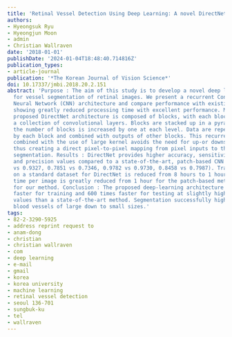 ```yaml
---
title: 'Retinal Vessel Detection Using Deep Learning: A novel DirectNet Architecture'
authors:
- Hyeongsuk Ryu
- Hyeongjun Moon
- admin
- Christian Wallraven
date: '2018-01-01'
publishDate: '2024-01-04T18:48:40.714816Z'
publication_types:
- article-journal
publication: '*The Korean Journal of Vision Science*'
doi: 10.17337/jmbi.2018.20.2.151
abstract: 'Purpose : The aim of this study is to develop a novel deep learning system
  for vessel segmentation of retinal images. We present a recurrent Convolutional
  Neural Network (CNN) architecture and compare performance with existing CNN approaches,
  showing greatly reduced processing time with excellent performance. Methods : The
  proposed DirectNet architecture is composed of blocks, with each block containing
  a collection of convolutional layers. Blocks are stacked up in a pyramid, such that
  the number of blocks is increased by one at each level. Data are repeatedly processed
  by each block and combined with outputs of other blocks. This recurrent structure
  combined with the use of large kernel avoids the need for up-or downsampling layers,
  thus creating a direct pixel-to-pixel mapping from pixel inputs to the outputs of
  segmentation. Results : DirectNet provides higher accuracy, sensitivity, specificity,
  and precision values compared to a state-of-the-art, patch-based CNN approach (0.9538
  vs 0.9327, 0.7851 vs 0.7346, 0.9782 vs 0.9730, 0.8458 vs 0.7987). Training time
  on a standard dataset for DirectNet is reduced from 8 hours to 1 hour, and testing
  time per image is greatly reduced from 1 hour for the patch-based method to 6 seconds
  for our method. Conclusion : The proposed deep-learning architecture is eight times
  faster for training and 600 times faster for testing at slightly higher accuracy
  values than a state-of-the-art method. Segmentation successfully highlights retinal
  blood vessels of large down to small sizes.'
tags:
- 82-2-3290-5925
- address reprint request to
- anam-dong
- christian
- christian wallraven
- com
- deep learning
- e-mail
- gmail
- korea
- korea university
- machine learning
- retinal vessel detection
- seoul 136-701
- sungbuk-ku
- tel
- wallraven
---
```

